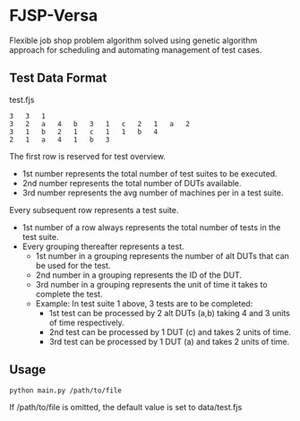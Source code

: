 # FJSP-Versa

Flexible job shop problem algorithm solved using genetic algorithm approach for scheduling and automating management of test cases. 

## Test Data Format
test.fjs  
```
3   3   1
3   2   a   4   b   3   1   c   2   1   a   2
3   1   b   2   1   c   1   1   b   4
2   1   a   4   1   b   3
```

The first row is reserved for test overview.
- 1st number represents the total number of test suites to be executed.
- 2nd number represents the total number of DUTs available.
- 3rd number represents the avg number of machines per in a test suite.

Every subsequent row represents a test suite.
- 1st number of a row always represents the total number of tests in the test suite.
- Every grouping thereafter represents a test.
  - 1st number in a  grouping represents the number of alt DUTs that can be used for the test.
  - 2nd number in a grouping represents the ID of the DUT.
  - 3rd number in a grouping represents the unit of time it takes to complete the test.
  - Example: In test suite 1 above, 3 tests are to be completed:
    - 1st test can be processed by 2 alt DUTs (a,b) taking 4 and 3 units of time respectively.
    - 2nd test can be processed by 1 DUT (c) and takes 2 units of time.
    - 3rd test can be processed by 1 DUT (a) and takes 2 units of time.

## Usage

```bash
python main.py /path/to/file
```
If /path/to/file is omitted, the default value is set to data/test.fjs

